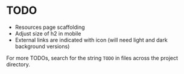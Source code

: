 # TODO

* Resources page scaffolding
* Adjust size of h2 in mobile
* External links are indicated with icon (will need light and dark background versions)

For more TODOs, search for the string `TODO` in files across the project directory.
